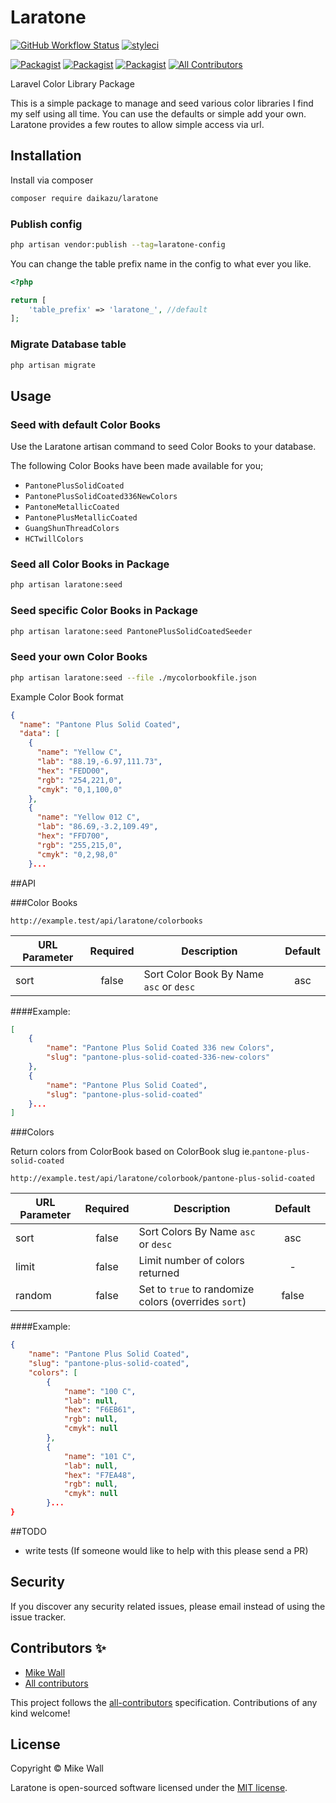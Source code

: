 # Laratone

[![GitHub Workflow Status](https://github.com/daikazu/laratone/workflows/Run%20tests/badge.svg)](https://github.com/daikazu/laratone/actions)
[![styleci](https://styleci.io/repos/CHANGEME/shield)](https://styleci.io/repos/127805076)

[![Packagist](https://img.shields.io/packagist/v/daikazu/laratone.svg)](https://packagist.org/packages/daikazu/laratone)
[![Packagist](https://poser.pugx.org/daikazu/laratone/d/total.svg)](https://packagist.org/packages/daikazu/laratone)
[![Packagist](https://img.shields.io/packagist/l/daikazu/laratone.svg)](https://packagist.org/packages/daikazu/laratone)
[![All Contributors](https://img.shields.io/badge/all_contributors-1-orange.svg?style=flat-square)](#contributors-)


Laravel Color Library Package

This is a simple package to manage and seed various color libraries I find my self using all time. You can use the defaults or simple add your own.
Laratone provides a few routes to allow simple access via url.

## Installation

Install via composer
```bash
composer require daikazu/laratone
```

### Publish config

```bash
php artisan vendor:publish --tag=laratone-config

```

You can change the table prefix name in the config to what ever you like.
```php
<?php

return [
    'table_prefix' => 'laratone_', //default
];

```

### Migrate Database table

```bash
php artisan migrate
```

## Usage


### Seed with default Color Books

Use the Laratone artisan command to seed Color Books to your database.


The following Color Books have been made available for you;
- `PantonePlusSolidCoated`
- `PantonePlusSolidCoated336NewColors`
- `PantoneMetallicCoated`
- `PantonePlusMetallicCoated`
- `GuangShunThreadColors`
- `HCTwillColors`

### Seed all Color Books in Package
```bash
php artisan laratone:seed
```

### Seed specific Color Books in Package
```bash
php artisan laratone:seed PantonePlusSolidCoatedSeeder
```


### Seed your own Color Books

```bash
php artisan laratone:seed --file ./mycolorbookfile.json
```

Example Color Book format
```json
{
  "name": "Pantone Plus Solid Coated",
  "data": [
    {
      "name": "Yellow C",
      "lab": "88.19,-6.97,111.73",
      "hex": "FEDD00",
      "rgb": "254,221,0",
      "cmyk": "0,1,100,0"
    },
    {
      "name": "Yellow 012 C",
      "lab": "86.69,-3.2,109.49",
      "hex": "FFD700",
      "rgb": "255,215,0",
      "cmyk": "0,2,98,0"
    }...
```

##API

###Color Books



```http request
http://example.test/api/laratone/colorbooks
```
| URL Parameter | Required | Description                              | Default |
|---------------|:--------:|------------------------------------------|:-------:|
| sort          |   false  | Sort Color Book By Name `asc` or `desc`  |   asc   |

####Example:
```json
[
    {
        "name": "Pantone Plus Solid Coated 336 new Colors",
        "slug": "pantone-plus-solid-coated-336-new-colors"
    },
    {
        "name": "Pantone Plus Solid Coated",
        "slug": "pantone-plus-solid-coated"
    }...
]
```

###Colors

Return colors from ColorBook based on ColorBook slug ie.`pantone-plus-solid-coated`

```http request
http://example.test/api/laratone/colorbook/pantone-plus-solid-coated
```

| URL Parameter | Required | Description                                          | Default |   |
|---------------|:--------:|------------------------------------------------------|:-------:|---|
| sort          |   false  | Sort Colors By Name `asc` or `desc`                  |   asc   |   |
| limit         |   false  | Limit number of colors returned                      |    -    |   |
| random        |   false  | Set to `true` to randomize colors (overrides `sort`) |  false  |   |

####Example:
```json
{
    "name": "Pantone Plus Solid Coated",
    "slug": "pantone-plus-solid-coated",
    "colors": [
        {
            "name": "100 C",
            "lab": null,
            "hex": "F6EB61",
            "rgb": null,
            "cmyk": null
        },
        {
            "name": "101 C",
            "lab": null,
            "hex": "F7EA48",
            "rgb": null,
            "cmyk": null
        }...
}
```


##TODO

- write tests (If someone would like to help with this please send a PR)


## Security

If you discover any security related issues, please email
instead of using the issue tracker.

## Contributors ✨

- [Mike Wall](https://github.com/daikazu)
- [All contributors](https://github.com/daikazu/laratone/graphs/contributors)


This project follows the [all-contributors](https://github.com/all-contributors/all-contributors) specification. Contributions of any kind welcome!

## License

Copyright © Mike Wall

Laratone is open-sourced software licensed under the [MIT license](LICENSE.md).
